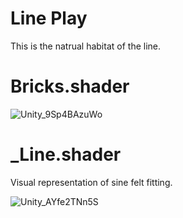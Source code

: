 # Line Play

This is the natrual habitat of the line.

# Bricks.shader

![Unity_9Sp4BAzuWo](https://user-images.githubusercontent.com/20687907/168487879-e6845da3-ff9e-4892-b7d1-341eae1ff704.png)

# _Line.shader

Visual representation of sine felt fitting.

![Unity_AYfe2TNn5S](https://user-images.githubusercontent.com/20687907/168487891-c17cbcf5-6a5e-4e94-adb8-50e74b96497a.png)
